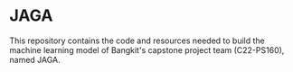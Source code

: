 # JAGA
This repository contains the code and resources needed to build the machine learning model of Bangkit's capstone project team (C22-PS160), named JAGA.
